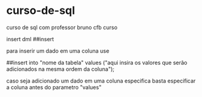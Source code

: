 # curso-de-sql
curso de sql com  professor bruno cfb curso



insert dml
##insert

para inserir um dado em uma coluna use

##insert into "nome da tabela" values ("aqui insira os valores que serão adicionados na mesma ordem da coluna");

caso seja adicionado um dado em uma coluna especifica basta especificar a coluna antes do parametro "values"

